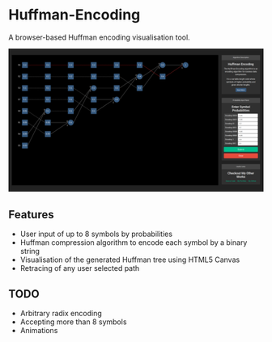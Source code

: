 # Huffman-Encoding
A browser-based Huffman encoding visualisation tool.

![alt text](./cover.png)

## Features ##
* User input of up to 8 symbols by probabilities
* Huffman compression algorithm to encode each symbol by a binary string
* Visualisation of the generated Huffman tree using HTML5 Canvas
* Retracing of any user selected path

## TODO ##
* Arbitrary radix encoding
* Accepting more than 8 symbols
* Animations
